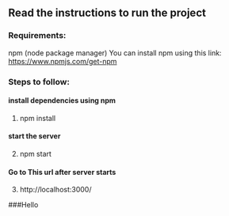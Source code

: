 ## Read the instructions to run the project

### Requirements:
npm (node package manager)
You can install npm using this link: https://www.npmjs.com/get-npm
	
### Steps to follow:

#### install dependencies using npm
1. npm install
	
#### start the server
2. npm start
	
#### Go to This url after server starts
3. http://localhost:3000/

###Hello
